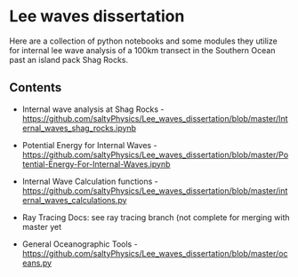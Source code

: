 # Lee waves dissertation

Here are a collection of python notebooks and some modules they utilize for internal lee wave analysis of a 100km transect
in the Southern Ocean past an island pack Shag Rocks. 

## **Contents**
* Internal wave analysis at Shag Rocks - https://github.com/saltyPhysics/Lee_waves_dissertation/blob/master/Internal_waves_shag_rocks.ipynb

* Potential Energy for Internal Waves - https://github.com/saltyPhysics/Lee_waves_dissertation/blob/master/Potential-Energy-For-Internal-Waves.ipynb

* Internal Wave Calculation functions - https://github.com/saltyPhysics/Lee_waves_dissertation/blob/master/internal_waves_calculations.py

* Ray Tracing Docs: see ray tracing branch (not complete for merging with master yet 

* General Oceanographic Tools - https://github.com/saltyPhysics/Lee_waves_dissertation/blob/master/oceans.py



